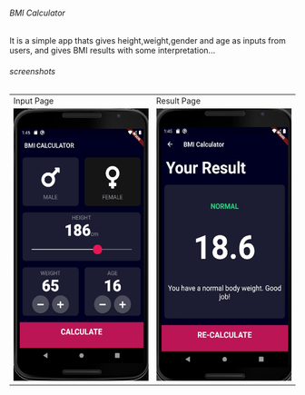 ######  BMI Calculator
 
 It is a simple app thats gives height,weight,gender and age as inputs from users, and gives BMI
   results with some interpretation...
 



###### screenshots


<table>
  <tr>
    <td>Input Page</td>
     <td>Result Page</td>
  </tr>
  <tr>
    <td><img src="screensshots/screenshot_1.PNG" width=270 height=480></td>
    <td><img src="screensshots/screenshot_2.JPG" width=270 height=480></td>
  </tr>
 </table>
